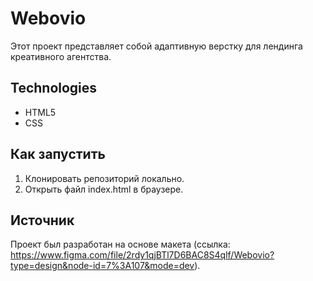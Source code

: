 # Webovio

Этот проект представляет собой адаптивную верстку для лендинга креативного агентства.

## Technologies

* HTML5
* CSS

## Как запустить

1. Клонировать репозиторий локально.
2. Открыть файл index.html в браузере.

## Источник

Проект был разработан на основе макета (ссылка: https://www.figma.com/file/2rdy1qjBTl7D6BAC8S4qlf/Webovio?type=design&node-id=7%3A107&mode=dev).
